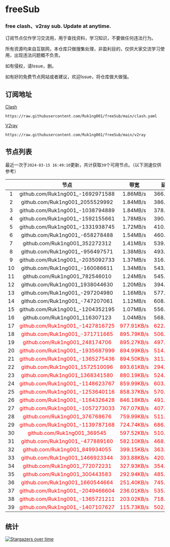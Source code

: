 # freeSub
### free clash、v2ray sub. Update at anytime.

订阅节点仅作学习交流用，用于查找资料，学习知识，不要做任何违法行为。

所有资源均来自互联网，本仓库只做搜集处理，非盈利目的，仅供大家交流学习使用，出现违法问题概不负责。

如有侵权，请Issue，删。

如有好的免费节点网站或者建议，欢迎Issue，将仓库做大做强。

## 订阅地址
[Clash](https://raw.githubusercontent.com/Ruk1ng001/freeSub/main/clash.yaml)
```
https://raw.githubusercontent.com/Ruk1ng001/freeSub/main/clash.yaml
```
[V2ray](https://raw.githubusercontent.com/Ruk1ng001/freeSub/main/v2ray)
```
https://raw.githubusercontent.com/Ruk1ng001/freeSub/main/v2ray
```

## 节点列表

最近一次于`2024-03-15 16:49:10`更新，共计获取`39`个可用节点。（以下测速仅供参考）

|  | 节点 | 带宽 | 延迟 |
|:-:|:--:|:--:|:--:|
 | 1 | github.com/Ruk1ng001_-1692971588 | 1.86MB/s | 366.00ms |
 | 2 | github.com/Ruk1ng001_2055529992 | 1.84MB/s | 386.00ms |
 | 3 | github.com/Ruk1ng001_-1038794889 | 1.84MB/s | 378.00ms |
 | 4 | github.com/Ruk1ng001_-1592155661 | 1.78MB/s | 390.00ms |
 | 5 | github.com/Ruk1ng001_-1331938745 | 1.72MB/s | 410.00ms |
 | 6 | github.com/Ruk1ng001_-658278488 | 1.54MB/s | 460.00ms |
 | 7 | github.com/Ruk1ng001_352272312 | 1.41MB/s | 539.00ms |
 | 8 | github.com/Ruk1ng001_-956497571 | 1.38MB/s | 493.00ms |
 | 9 | github.com/Ruk1ng001_-2035092733 | 1.37MB/s | 316.00ms |
 | 10 | github.com/Ruk1ng001_-160086611 | 1.34MB/s | 543.00ms |
 | 11 | github.com/Ruk1ng001_782546010 | 1.24MB/s | 545.00ms |
 | 12 | github.com/Ruk1ng001_1938044630 | 1.20MB/s | 394.00ms |
 | 13 | github.com/Ruk1ng001_-297204980 | 1.16MB/s | 577.00ms |
 | 14 | github.com/Ruk1ng001_-747207061 | 1.12MB/s | 608.00ms |
 | 15 | github.com/Ruk1ng001_-1204352195 | 1.07MB/s | 556.00ms |
 | 16 | github.com/Ruk1ng001_116307123 | 1.04MB/s | 568.00ms |
 | 17 | <font color=red>github.com/Ruk1ng001_-1427816725</font> | <font color=red>977.91KB/s</font> | <font color=red>622.00ms</font> |
 | 18 | <font color=red>github.com/Ruk1ng001_-371711665</font> | <font color=red>895.79KB/s</font> | <font color=red>506.00ms</font> |
 | 19 | <font color=red>github.com/Ruk1ng001_248174706</font> | <font color=red>895.27KB/s</font> | <font color=red>497.00ms</font> |
 | 20 | <font color=red>github.com/Ruk1ng001_-1935687999</font> | <font color=red>894.99KB/s</font> | <font color=red>514.00ms</font> |
 | 21 | <font color=red>github.com/Ruk1ng001_-1365275436</font> | <font color=red>894.50KB/s</font> | <font color=red>311.00ms</font> |
 | 22 | <font color=red>github.com/Ruk1ng001_1572510096</font> | <font color=red>893.61KB/s</font> | <font color=red>294.00ms</font> |
 | 23 | <font color=red>github.com/Ruk1ng001_1368341580</font> | <font color=red>880.19KB/s</font> | <font color=red>524.00ms</font> |
 | 24 | <font color=red>github.com/Ruk1ng001_-1148623767</font> | <font color=red>859.99KB/s</font> | <font color=red>603.00ms</font> |
 | 25 | <font color=red>github.com/Ruk1ng001_-1253640116</font> | <font color=red>858.37KB/s</font> | <font color=red>570.00ms</font> |
 | 26 | <font color=red>github.com/Ruk1ng001_-1164326428</font> | <font color=red>846.18KB/s</font> | <font color=red>491.00ms</font> |
 | 27 | <font color=red>github.com/Ruk1ng001_-1057273033</font> | <font color=red>767.07KB/s</font> | <font color=red>407.00ms</font> |
 | 28 | <font color=red>github.com/Ruk1ng001_376768676</font> | <font color=red>759.99KB/s</font> | <font color=red>511.00ms</font> |
 | 29 | <font color=red>github.com/Ruk1ng001_-1139787168</font> | <font color=red>724.74KB/s</font> | <font color=red>686.00ms</font> |
 | 30 | <font color=red>github.com/Ruk1ng001_369545</font> | <font color=red>597.52KB/s</font> | <font color=red>510.00ms</font> |
 | 31 | <font color=red>github.com/Ruk1ng001_-477889160</font> | <font color=red>582.10KB/s</font> | <font color=red>468.00ms</font> |
 | 32 | <font color=red>github.com/Ruk1ng001_849934055</font> | <font color=red>399.15KB/s</font> | <font color=red>363.00ms</font> |
 | 33 | <font color=red>github.com/Ruk1ng001_1466923344</font> | <font color=red>393.88KB/s</font> | <font color=red>420.00ms</font> |
 | 34 | <font color=red>github.com/Ruk1ng001_772072231</font> | <font color=red>327.93KB/s</font> | <font color=red>354.00ms</font> |
 | 35 | <font color=red>github.com/Ruk1ng001_300443583</font> | <font color=red>292.94KB/s</font> | <font color=red>485.00ms</font> |
 | 36 | <font color=red>github.com/Ruk1ng001_1660544664</font> | <font color=red>251.40KB/s</font> | <font color=red>745.00ms</font> |
 | 37 | <font color=red>github.com/Ruk1ng001_-2049466604</font> | <font color=red>236.01KB/s</font> | <font color=red>535.00ms</font> |
 | 38 | <font color=red>github.com/Ruk1ng001_-1365721211</font> | <font color=red>203.02KB/s</font> | <font color=red>718.00ms</font> |
 | 39 | <font color=red>github.com/Ruk1ng001_-1407107627</font> | <font color=red>115.73KB/s</font> | <font color=red>502.00ms</font> |


## 统计

[![Stargazers over time](https://starchart.cc/Ruk1ng001/freeSub.svg)](https://starchart.cc/Ruk1ng001/freeSub)